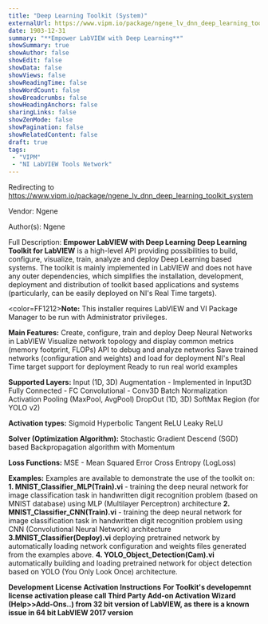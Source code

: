 ```yaml
---
title: "Deep Learning Toolkit (System)"
externalUrl: https://www.vipm.io/package/ngene_lv_dnn_deep_learning_toolkit_system
date: 1903-12-31
summary: "**Empower LabVIEW with Deep Learning**"
showSummary: true
showAuthor: false
showEdit: false
showData: false
showViews: false
showReadingTime: false
showWordCount: false
showBreadcrumbs: false
showHeadingAnchors: false
sharingLinks: false
showZenMode: false
showPagination: false
showRelatedContent: false
draft: true
tags:
 - "VIPM"
 - "NI LabVIEW Tools Network"
---
```


Redirecting to https://www.vipm.io/package/ngene_lv_dnn_deep_learning_toolkit_system

Vendor: Ngene

Author(s): Ngene
 
Full Description:
**Empower LabVIEW with Deep Learning**
**Deep Learning Toolkit for LabVIEW** is a high-level API providing possibilities to build, configure, visualize, train, analyze and deploy Deep Learning based systems. The toolkit is mainly implemented in LabVIEW and does not have any outer dependencies, which simplifies the installation, development, deployment and distribution of toolkit based applications and systems (particularly, can be easily deployed on NI's Real Time targets).

<color=FF1212>**Note:** This installer requires LabVIEW and VI Package Manager to be run with Administrator privileges. </color>

**Main Features:**
Create, configure, train and deploy Deep Neural Networks in LabVIEW
Visualize network topology and display common metrics (memory footprint, FLOPs)
API to debug and analyze networks
Save trained networks (configuration and weights) and load for deployment
NI's Real Time target support for deployment
Ready to run real world examples

**Supported Layers:**
Input (1D, 3D)
Augmentation - Implemented in Input3D
Fully Connected - FC
Convolutional - Conv3D
Batch Normalization
Activation
Pooling (MaxPool, AvgPool)
DropOut (1D, 3D)
SoftMax
Region (for YOLO v2)

**Activation types:**
Sigmoid
Hyperbolic Tangent
ReLU
Leaky ReLU

**Solver (Optimization Algorithm):**
Stochastic Gradient Descend (SGD) based Backpropagation algorithm with Momentum

**Loss Functions:**
MSE - Mean Squared Error
Cross Entropy (LogLoss)

**Examples:**
Examples are available to demonstrate the use of the toolkit on: 
**1. MNIST_Classifier_MLP(Train).vi** - training the deep neural network for image classification task in handwritten digit recognition problem (based on MNIST database) using MLP (Multilayer Perceptron) architecture
**2. MNIST_Classifier_CNN(Train).vi** - training the deep neural network for image classification task in handwritten digit recognition problem using CNN (Convolutional Neural Network) architecture
**3.MNIST_Classifier(Deploy).vi** deploying pretrained network by automatically loading network configuration and weights files generated from the examples above.
**4. YOLO_Object_Detection(Cam).vi** automatically building and loading pretrained network for object detection based on YOLO (You Only Look Once) architecture.

**Development License Activation Instructions**
**For Toolkit's developemnt license activation please call Third Party Add-on Activation Wizard (Help>>Add-Ons..) from 32 bit version of LabVIEW, as there is a known issue in 64 bit LabVIEW 2017 version**